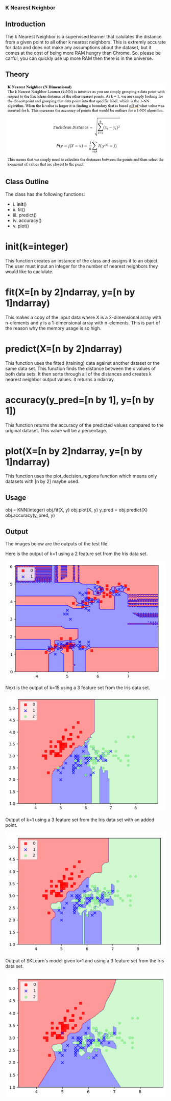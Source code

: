 ### K Nearest Neighbor

## Introduction
The k Nearest Neighbor is a supervised learner that calulates the distance from a given point to all other k nearest neighbors. This is extremly accurate for data and does not make any assumptions about the dataset, but it comes at the cost of being more RAM hungry than Chrome. So, please be carful, you can quickly use up more RAM then there is in the universe. 

## Theory 
![](images/knntheory.PNG)

## Class Outline
The class has the following functions: 
 - i.   __init__()
 - ii.  fit()
 - iii. predict()
 - iv.  accuracy()
 -  v.  plot()

# __init__(k=integer)
This function creates an instance of the class and assigns it to an object. The user must input an integer for the number of nearest neighbors they would like to caclulate. 

# fit(X=[n by 2]ndarray, y=[n by 1]ndarray)
This makes a copy of the input data where X is a 2-dimensional array with n-elements and y is a 1-dimensional array with n-elements. This is part of the reason why the memory usage is so high. 

# predict(X=[n by 2]ndarray)
This function uses the fitted (training) data against another dataset or the same data set. This function finds the distance between the x values of both data sets. It then sorts through all of the distances and creates k nearest neighbor output values. it returns a ndarray. 

# accuracy(y_pred=[n by 1], y=[n by 1])
This function returns the accuracy of the predicted values compared to the original dataset. This value will be a percentage. 

# plot(X=[n by 2]ndarray, y=[n by 1]ndarray)
This function uses the plot_decision_regions function which means only datasets with [n by 2] maybe used.

## Usage 
obj = KNN(integer)
obj.fit(X, y)
obj.plot(X, y)
y_pred = obj.predict(X)
obj.accuracy(y_pred, y)

## Output
The images below are the outputs of the test file. 

Here is the output of k=1 using a 2 feature set from the Iris data set.

![](images/knnoutput1.PNG)

Next is the output of k=15 using a 3 feature set from the Iris data set.

![](images/knnoutput2.PNG)

Output of k=1 using a 3 feature set from the Iris data set with an added point. 

![](images/knnoutput3.PNG)

Output of SKLearn's model given k=1 and using a 3 feature set from the Iris data set.

![](images/knnoutput4.PNG)
